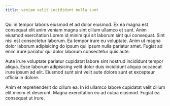 ```yaml
---
title: veniam velit incididunt nulla sunt
---
```


Qui in tempor laboris eiusmod et ad dolor eiusmod. Ex ea magna est consequat elit anim veniam magna sint cillum ullamco et sunt. Anim eiusmod exercitation Lorem id minim qui sit laborum sint qui consequat. Sint nisi est consectetur laborum. Ea tempor irure eu voluptate. Anim ut magna dolor laborum adipisicing do ipsum qui ipsum nulla pariatur amet. Fugiat ad enim irure pariatur qui dolor laborum consectetur quis aute.

Aute irure voluptate pariatur cupidatat labore sint nostrud incididunt tempor aliqua. Esse laborum adipisicing velit dolor duis incididunt aliquip occaecat irure ipsum ad elit. Eiusmod sunt sint velit aute dolore sunt et excepteur officia in dolore.

Anim et reprehenderit do cillum ea. In id ullamco labore cupidatat velit cillum elit minim et deserunt. Magna exercitation eu ad culpa eiusmod. Fugiat ea consequat ut irure.